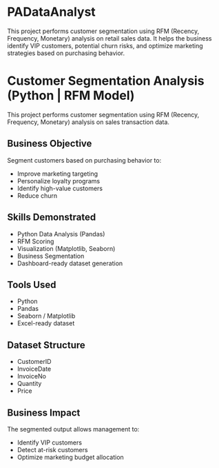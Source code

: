 # PADataAnalyst
This project performs customer segmentation using RFM (Recency, Frequency, Monetary) analysis on retail sales data. It helps the business identify VIP customers, potential churn risks, and optimize marketing strategies based on purchasing behavior.
# Customer Segmentation Analysis (Python | RFM Model)

This project performs customer segmentation using RFM (Recency, Frequency, Monetary) analysis on sales transaction data.

## Business Objective

Segment customers based on purchasing behavior to:

- Improve marketing targeting
- Personalize loyalty programs
- Identify high-value customers
- Reduce churn

## Skills Demonstrated

- Python Data Analysis (Pandas)
- RFM Scoring
- Visualization (Matplotlib, Seaborn)
- Business Segmentation
- Dashboard-ready dataset generation

## Tools Used

- Python
- Pandas
- Seaborn / Matplotlib
- Excel-ready dataset

## Dataset Structure

- CustomerID
- InvoiceDate
- InvoiceNo
- Quantity
- Price

## Business Impact

The segmented output allows management to:

- Identify VIP customers
- Detect at-risk customers
- Optimize marketing budget allocation
